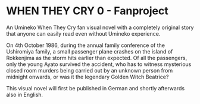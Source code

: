 # WHEN THEY CRY 0 - Fanproject
An Umineko When They Cry fan visual novel with a completely original story that anyone can easily read even without Umineko experience.

On 4th October 1986, during the annual family conference of the Ushiromiya family,
a small passenger plane crashes on the island of Rokkenjima as the storm hits earlier than expected.
Of all the passengers, only the young Ayato survived the accident, who has to witness mysterious closed room murders
being carried out by an unknown person from midnight onwards, or was it the legendary Golden Witch Beatrice?

This visual novel will first be published in German and shortly afterwards also in English.
